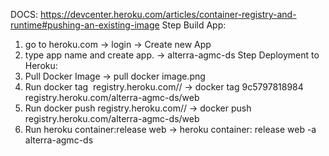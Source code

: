 DOCS: https://devcenter.heroku.com/articles/container-registry-and-runtime#pushing-an-existing-image
Step Build App:
1. go to heroku.com -> login -> Create new App
2. type app name and create app. -> alterra-agmc-ds
Step Deployment to Heroku:
1. Pull Docker Image -> pull docker image.png
2. Run docker tag <image> registry.heroku.com/<app>/<process-type> -> docker tag 9c5797818984 registry.heroku.com/alterra-agmc-ds/web
3. Run docker push registry.heroku.com/<app>/<process-type> -> docker push registry.heroku.com/alterra-agmc-ds/web
4. Run heroku container:release web -> heroku container: release web -a alterra-agmc-ds
